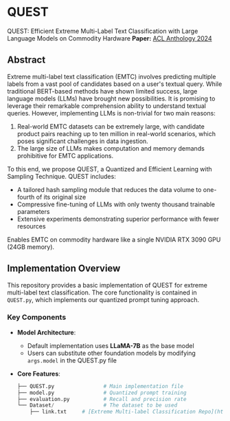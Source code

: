 # QUEST
QUEST: Efficient Extreme Multi-Label Text Classification with Large Language Models on Commodity Hardware
**Paper:** [ACL Anthology 2024](https://aclanthology.org/2024.findings-emnlp.226.pdf)  

## Abstract  
Extreme multi-label text classification (EMTC) involves predicting multiple labels from a vast pool of candidates based on a user's textual query. While traditional BERT-based methods have shown limited success, large language models (LLMs) have brought new possibilities. It is promising to leverage their remarkable comprehension ability to understand textual queries. However, implementing LLMs is non-trivial for two main reasons:  

1. Real-world EMTC datasets can be extremely large, with candidate product pairs reaching up to ten million in real-world scenarios, which poses significant challenges in data ingestion.  
2. The large size of LLMs makes computation and memory demands prohibitive for EMTC applications.  

To this end, we propose QUEST, a Quantized and Efficient Learning with Sampling Technique. QUEST includes:  
- A tailored hash sampling module that reduces the data volume to one-fourth of its original size  
- Compressive fine-tuning of LLMs with only twenty thousand trainable parameters  
- Extensive experiments demonstrating superior performance with fewer resources  

Enables EMTC on commodity hardware like a single NVIDIA RTX 3090 GPU (24GB memory).

## Implementation Overview

This repository provides a basic implementation of QUEST for extreme multi-label text classification. The core functionality is contained in `QUEST.py`, which implements our quantized prompt tuning approach.

### Key Components

- **Model Architecture**: 
  - Default implementation uses **LLaMA-7B** as the base model
  - Users can substitute other foundation models by modifying `args.model` in the QUEST.py file
  
- **Core Features**:
  ```python
  ├── QUEST.py                # Main implementation file
  ├── model.py                # Quantized prompt training
  ├── evaluation.py           # Recall and precision rate
  └── Dataset/                # The dataset to be used
      ├── link.txt     # [Extreme Multi-label Classification Repo](http://manikvarma.org/downloads/XC/XMLRepository.html)

